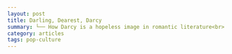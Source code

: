 ```yaml
---
layout: post
title: Darling, Dearest, Darcy
summary: └── How Darcy is a hopeless image in romantic literature<br>
category: articles
tags: pop-culture
---
```



